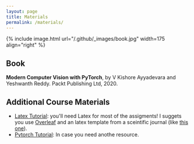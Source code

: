 ```yaml
---
layout: page
title: Materials
permalink: /materials/
---
```


{% include image.html url="/.github/_images/book.jpg" width=175 align="right" %}

## Book

**Modern Computer Vision with PyTorch**, by V Kishore Ayyadevara and Yeshwanth Reddy.
Packt Publishing Ltd, 2020.

## Additional Course Materials

* [Latex Tutorial](https://www.overleaf.com/learn/latex/Learn_LaTeX_in_30_minutes): you'll need Latex for most of the assigments! I suggets you use [Overleaf](www.overleaf.com) and an latex template from a sceintific journal (like [this one](https://www.overleaf.com/latex/templates/association-for-computing-machinery-acm-small-standard-format-template/sksvmbxyfhnw)).
* [Pytorch Tutorial](https://machinelearningmastery.com/pytorch-tutorial-develop-deep-learning-models/): In case you need anothe resource.

